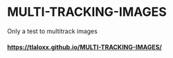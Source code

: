 # MULTI-TRACKING-IMAGES
Only a test to multitrack images 

#### https://tlaloxx.github.io/MULTI-TRACKING-IMAGES/ 

